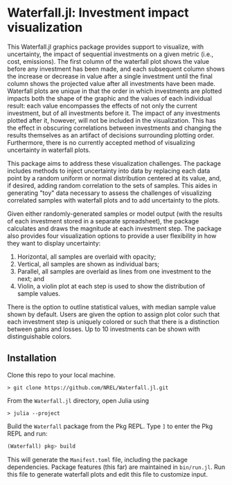 # Waterfall.jl: Investment impact visualization

This Waterfall.jl graphics package provides support to visualize, with uncertainty, the impact of sequential investments on a given metric (i.e., cost, emissions). The first column of the waterfall plot shows the value before any investment has been made, and each subsequent column shows the increase or decrease in value after a single investment until the final column shows the projected value after all investments have been made. Waterfall plots are unique in that the order in which investments are plotted impacts both the shape of the graphic and the values of each individual result: each value encompasses the effects of not only the current investment, but of all investments before it. The impact of any investments plotted after it, however, will not be included in the visualization. This has the effect in obscuring correlations between investments and changing the results themselves as an artifact of decisions surrounding plotting order. Furthermore, there is no currently accepted method of visualizing uncertainty in waterfall plots.

This package aims to address these visualization challenges. The package includes methods to inject uncertainty into data by replacing each data point by a random uniform or normal distribution centered at its value, and, if desired, adding random correlation to the sets of samples. This aides in generating "toy" data necessary to assess the challenges of visualizing correlated samples with waterfall plots and to add uncertainty to the plots.

Given either randomly-generated samples or model output (with the results of each investment stored in a separate spreadsheet), the package calculates and draws the magnitude at each investment step.
The package also provides four visualization options to provide a user flexibility in how they want to display uncertainty:
1. Horizontal, all samples are overlaid with opacity;
2. Vertical, all samples are shown as individual bars;
3. Parallel, all samples are overlaid as lines from one investment to the next; and
4. Violin, a violin plot at each step is used to show the distribution of sample values.

There is the option to outline statistical values, with median sample value shown by default. Users are given the option to assign plot color such that each investment step is uniquely colored or such that there is a distinction between gains and losses. Up to 10 investments can be shown with distinguishable colors.


## Installation

Clone this repo to your local machine.

```
> git clone https://github.com/NREL/Waterfall.jl.git
```

From the `Waterfall.jl` directory, open Julia using

```
> julia --project
```

Build the `Waterfall` package from the Pkg REPL. Type `]` to enter the Pkg REPL and run:

```julia
(Waterfall) pkg> build
```

This will generate the `Manifest.toml` file, including the package dependencies.
Package features (this far) are maintained in `bin/run.jl`.
Run this file to generate waterfall plots and edit this file to customize input.